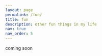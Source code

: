 ```yaml
---
layout: page
permalink: /fun/
title: fun
description: other fun things in my life
nav: true
nav_order: 5
---
```


coming soon
